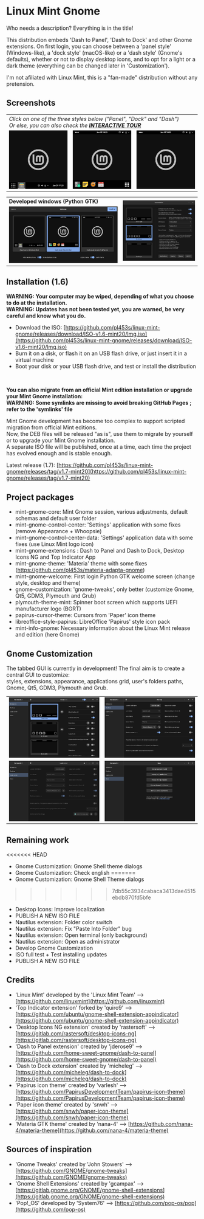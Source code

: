 # Linux Mint Gnome

Who needs a description? Everything is in the title!

This distribution embeds 'Dash to Panel', 'Dash to Dock' and other Gnome extensions.
On first login, you can choose between a 'panel style' (Windows-like), a 'dock style' (macOS-like) or a 'dash style' (Gnome's defaults), whether or not to display desktop icons, and to opt for a light or a dark theme (everything can be changed later in 'Customization').

I'm not afiliated with Linux Mint, this is a "fan-made" distribution without any pretension.

## Screenshots

<table>
  <tbody>
    <tr>
      <td colspan="3" rowspan="2"> <i>Click on one of the three styles below ("Panel", "Dock" and "Dash")</br>
      Or else, you can also check the <b><a href="https://github.com/pl453s/linux-mint-gnome/blob/main/tour/tour.md">INTERACTIVE TOUR</a></b></i> </td>
    </tr>
    <tr>
    </tr>
    <tr>
      <td> <a href="tour/panel.md"><img src="tour/panel.png"></a> </td>
      <td> <a href="tour/dock.md"><img src="tour/dock.png"></a> </td>
      <td> <a href="tour/dash.md"><img src="tour/dash.png"></a> </td>
    </tr>
  </tbody>
</table>

<table>
  <tbody>
    <tr>
      <td colspan="2" rowspan="2"> <b>Developed windows (Python GTK)</b> </td>
      <td rowspan="3"> <a href="img/customization.png"><img src="img/customization.png"></a> </td>
    </tr>
    <tr>
    </tr>
    <tr>
      <td colspan="2"> <a href="img/welcome.png"><img src="img/welcome.png"></a> </td>
    </tr>
  </tbody>
</table>

## Installation (1.6)

**WARNING: Your computer may be wiped, depending of what you choose to do at the installation.**  
**WARNING: Updates has not been tested yet, you are warned, be very careful and know what you do.**

- Download the ISO: [https://github.com/pl453s/linux-mint-gnome/releases/download/ISO-v1.6-mint20/lmg.iso](https://github.com/pl453s/linux-mint-gnome/releases/download/ISO-v1.6-mint20/lmg.iso)
- Burn it on a disk, or flash it on an USB flash drive, or just insert it in a virtual machine
- Boot your disk or your USB flash drive, and test or install the distribution

<br>

**You can also migrate from an official Mint edition installation or upgrade your Mint Gnome installation:**  
**WARNING: Some symlinks are missing to avoid breaking GitHub Pages ; refer to the 'symlinks' file**

Mint Gnome development has become too complex to support scripted migration from official Mint editions.  
Now, the DEB files will be released "as is", use them to migrate by yourself or to upgrade your Mint Gnome installation.  
A separate ISO file will be published, once at a time, each time the project has evolved enough and is stable enough.

Latest release (1.7): [https://github.com/pl453s/linux-mint-gnome/releases/tag/v1.7-mint20](https://github.com/pl453s/linux-mint-gnome/releases/tag/v1.7-mint20)

## Project packages

- mint-gnome-core: Mint Gnome session, various adjustments, default schemas and default user folder
- mint-gnome-control-center: 'Settings' application with some fixes (remove Appearance + Whoopsie)
- mint-gnome-control-center-data: 'Settings' application data with some fixes (use Linux Mint logo icon)
- mint-gnome-extensions : Dash to Panel and Dash to Dock, Desktop Icons NG and Top Indicator App
- mint-gnome-theme: 'Materia' theme with some fixes (https://github.com/pl453s/materia-adapta-gnome)
- mint-gnome-welcome: First login Python GTK welcome screen (change style, desktop and theme)
- gnome-customization: 'gnome-tweaks', only better (customize Gnome, Qt5, GDM3, Plymouth and Grub)
- plymouth-theme-mint: Spinner boot screen which supports UEFI manufacturer logo (BGRT)
- papirus-cursor-theme: Cursors from 'Paper' icon theme
- libreoffice-style-papirus: LibreOffice 'Papirus' style icon pack
- mint-info-gnome: Necessary information about the Linux Mint release and edition (here Gnome)

## Gnome Customization

The tabbed GUI is currently in development! The final aim is to create a central GUI to customize:  
styles, extensions, appearance, applications grid, user's folders paths, Gnome, Qt5, GDM3, Plymouth and Grub.

<table>
  <tbody>
    <tr>
      <td rowspan="2"> <a href="img/beta1.png"><img src="img/beta1.png"></a> </td>
      <td rowspan="2"> <a href="img/beta2.png"><img src="img/beta2.png"></a> </td>
    </tr>
    <tr>
    </tr>
    <tr>
      <td> <a href="img/beta3.png"><img src="img/beta3.png"></a> </td>
      <td> <a href="img/beta4.png"><img src="img/beta4.png"></a> </td>
    </tr>
  </tbody>
</table>

## Remaining work

<<<<<<< HEAD
- Gnome Customization: Gnome Shell theme dialogs
- Gnome Customization: Check english
=======
- Gnome Customization: Gnome Shell Theme dialogs
>>>>>>> 7db55c3934cabaca3413dae4515ebdb870fd5bfe
- Desktop Icons: Improve localization
- PUBLISH A NEW ISO FILE
- Nautilus extension: Folder color switch
- Nautilus extension: Fix "Paste Into Folder" bug
- Nautilus extension: Open terminal (only background)
- Nautilus extension: Open as administrator
- Develop Gnome Customization
- ISO full test + Test installing updates
- PUBLISH A NEW ISO FILE

## Credits

- 'Linux Mint' developed by the 'Linux Mint Team' --> [https://github.com/linuxmint](https://github.com/linuxmint)
- 'Top Indicator extension' forked by 'quiro9' --> [https://github.com/ubuntu/gnome-shell-extension-appindicator](https://github.com/ubuntu/gnome-shell-extension-appindicator)
- 'Desktop Icons NG extension' created by 'rastersoft' --> [https://gitlab.com/rastersoft/desktop-icons-ng](https://gitlab.com/rastersoft/desktop-icons-ng)
- 'Dash to Panel extension' created by 'jderose9' --> [https://github.com/home-sweet-gnome/dash-to-panel](https://github.com/home-sweet-gnome/dash-to-panel)
- 'Dash to Dock extension' created by 'micheleg' --> [https://github.com/micheleg/dash-to-dock](https://github.com/micheleg/dash-to-dock)
- 'Papirus icon theme' created by 'varlesh' --> [https://github.com/PapirusDevelopmentTeam/papirus-icon-theme](https://github.com/PapirusDevelopmentTeam/papirus-icon-theme)
- 'Paper icon theme' created by 'snwh' --> [https://github.com/snwh/paper-icon-theme](https://github.com/snwh/paper-icon-theme)
- 'Materia GTK theme' created by 'nana-4' --> [https://github.com/nana-4/materia-theme](https://github.com/nana-4/materia-theme)

## Sources of inspiration

- 'Gnome Tweaks' created by 'John Stowers' --> [https://github.com/GNOME/gnome-tweaks](https://github.com/GNOME/gnome-tweaks)
- 'Gnome Shell Extensions' created by 'gcampax' --> [https://gitlab.gnome.org/GNOME/gnome-shell-extensions](https://gitlab.gnome.org/GNOME/gnome-shell-extensions)
- 'Pop!\_OS' developed by 'System76' --> [https://github.com/pop-os/pop](https://github.com/pop-os)
